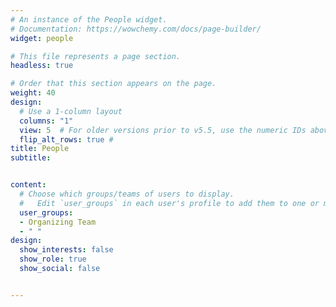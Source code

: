 ```yaml
---
# An instance of the People widget.
# Documentation: https://wowchemy.com/docs/page-builder/
widget: people

# This file represents a page section.
headless: true

# Order that this section appears on the page.
weight: 40
design:
  # Use a 1-column layout
  columns: "1"
  view: 5  # For older versions prior to v5.5, use the numeric IDs above
  flip_alt_rows: true #
title: People
subtitle:


content:
  # Choose which groups/teams of users to display.
  #   Edit `user_groups` in each user's profile to add them to one or more of these groups.
  user_groups:
  - Organizing Team
  - " "
design:
  show_interests: false
  show_role: true
  show_social: false


---
```

